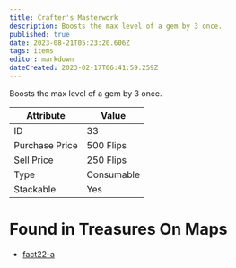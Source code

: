 ```yaml
---
title: Crafter's Masterwork
description: Boosts the max level of a gem by 3 once.
published: true
date: 2023-08-21T05:23:20.606Z
tags: items
editor: markdown
dateCreated: 2023-02-17T06:41:59.259Z
---
```


Boosts the max level of a gem by 3 once.

|Attribute|Value|
|-|-|
|ID|33|
|Purchase Price|500 Flips|
|Sell Price|250 Flips|
|Type|Consumable|
|Stackable|Yes|


# Found in Treasures On Maps
 * [fact22-a](/maps/fact22-a)